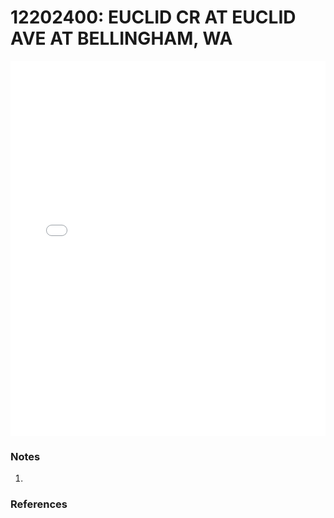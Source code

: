 # 12202400: EUCLID CR AT EUCLID AVE AT BELLINGHAM, WA

<iframe src="/distribution_estimation/_static/stations/12202400_fdc.html" width="100%" height="600" frameborder="0"></iframe>

### Notes
1. 

### References

